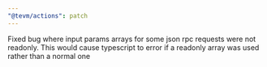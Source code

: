```yaml
---
"@tevm/actions": patch
---
```


Fixed bug where input params arrays for some json rpc requests were not readonly. This would cause typescript to error if a readonly array was used rather than a normal one
